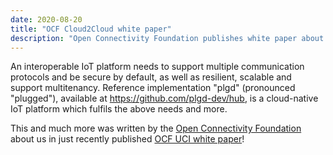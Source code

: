 ```yaml
---
date: 2020-08-20
title: "OCF Cloud2Cloud white paper"
description: "Open Connectivity Foundation publishes white paper about first standardized IoT Cloud-to-Cloud API."
---
```


An interoperable IoT platform needs to support multiple communication protocols and be secure by default, as well as resilient, scalable and support multitenancy. Reference implementation "plgd" (pronounced "plugged"), available at <https://github.com/plgd-dev/hub>, is a cloud-native IoT platform which fulfils the above needs and more.

This and much more was written by the [Open Connectivity Foundation](https://openconnectivity.org) about us in just recently published [OCF UCI white paper](https://openconnectivity.org/wp-content/uploads/2020/10/OCF-UCI-White-Paper_October-2020.pdf)!
